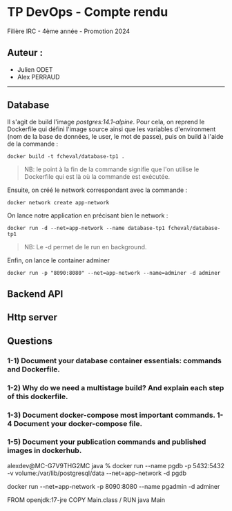 # TP DevOps - Compte rendu

Filière IRC - 4ème année - Promotion 2024

## Auteur :
- Julien ODET
- Alex PERRAUD

---

## Database
Il s'agit de build l'image *postgres:14.1-alpine*.
Pour cela, on reprend le Dockerfile qui défini l'image source ainsi que les variables d'environment (nom de la base de données, le user, le mot de passe), puis on build à l'aide de la commande :
```
docker build -t fcheval/database-tp1 .
```
> NB: le point à la fin de la commande signifie que l'on utilise le Dockerfile qui est là où la commande est exécutée.

Ensuite, on créé le network correspondant avec la commande :
```
docker network create app-network
```

On lance notre application en précisant bien le network :
```
docker run -d --net=app-network --name database-tp1 fcheval/database-tp1
```
> NB: Le -d permet de le run en background.

Enfin, on lance le container adminer 
```
docker run -p "8090:8080" --net=app-network --name=adminer -d adminer
```

## Backend API


## Http server


## Questions
### 1-1) Document your database container essentials: commands and Dockerfile.
> 

### 1-2) Why do we need a multistage build? And explain each step of this dockerfile.
> 

### 1-3) Document docker-compose most important commands. 1-4 Document your docker-compose file.
>

### 1-5) Document your publication commands and published images in dockerhub.
>


alexdev@MC-G7V9THG2MC java % docker run --name pgdb -p 5432:5432 -v volume:/var/lib/postgresql/data --net=app-network -d  pgdb


docker run --net=app-network -p 8090:8080 --name pgadmin -d adminer

FROM openjdk:17-jre
COPY Main.class /
RUN java Main